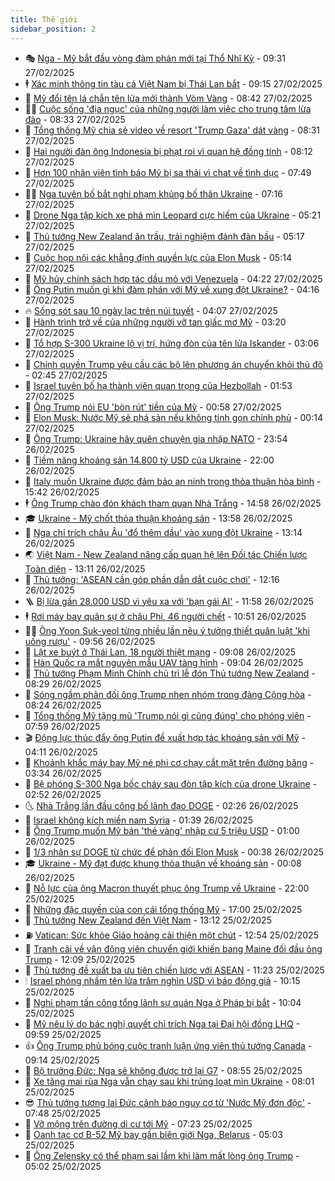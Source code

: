```yaml
---
title: Thế giới
sidebar_position: 2
---
```


<!-- vnexpress-the-gioi:START -->
- 🎭 [Nga - Mỹ bắt đầu vòng đàm phán mới tại Thổ Nhĩ Kỳ](https://vnexpress.net/nga-my-bat-dau-vong-dam-phan-moi-tai-tho-nhi-ky-4854772.html) - 09:31 27/02/2025
- 🕴 [Xác minh thông tin tàu cá Việt Nam bị Thái Lan bắt](https://vnexpress.net/xac-minh-thong-tin-tau-ca-viet-nam-bi-thai-lan-bat-4854781.html) - 09:15 27/02/2025
- 🤭 [Mỹ đổi tên lá chắn tên lửa mới thành Vòm Vàng](https://vnexpress.net/my-doi-ten-la-chan-ten-lua-moi-thanh-vom-vang-4854759.html) - 08:42 27/02/2025
- 🧑‍💻 [Cuộc sống &#39;địa ngục&#39; của những người làm việc cho trung tâm lừa đảo](https://vnexpress.net/cuoc-song-dia-nguc-cua-nhung-nguoi-lam-viec-cho-trung-tam-lua-dao-4853802.html) - 08:33 27/02/2025
- 🦏 [Tổng thống Mỹ chia sẻ video về resort &#39;Trump Gaza&#39; dát vàng](https://vnexpress.net/tong-thong-my-chia-se-video-ve-resort-trump-gaza-dat-vang-4854744.html) - 08:31 27/02/2025
- 🦒 [Hai người đàn ông Indonesia bị phạt roi vì quan hệ đồng tính](https://vnexpress.net/hai-nguoi-dan-ong-indonesia-bi-phat-roi-vi-quan-he-dong-tinh-4854717.html) - 08:12 27/02/2025
- 🌈 [Hơn 100 nhân viên tình báo Mỹ bị sa thải vì chat về tình dục](https://vnexpress.net/hon-100-nhan-vien-tinh-bao-my-bi-sa-thai-vi-chat-ve-tinh-duc-4854653.html) - 07:49 27/02/2025
- 🧑‍🏫 [Nga tuyên bố bắt nghi phạm khủng bố thân Ukraine](https://vnexpress.net/nga-tuyen-bo-bat-nghi-pham-khung-bo-than-ukraine-4854626.html) - 07:16 27/02/2025
- 🐲 [Drone Nga tập kích xe phá mìn Leopard cực hiếm của Ukraine](https://vnexpress.net/drone-nga-tap-kich-xe-pha-min-leopard-cuc-hiem-cua-ukraine-4854652.html) - 05:21 27/02/2025
- 🦒 [Thủ tướng New Zealand ăn trầu, trải nghiệm đánh đàn bầu](https://vnexpress.net/thu-tuong-new-zealand-an-trau-trai-nghiem-danh-dan-bau-4854648.html) - 05:17 27/02/2025
- 🐻 [Cuộc họp nội các khẳng định quyền lực của Elon Musk](https://vnexpress.net/cuoc-hop-noi-cac-khang-dinh-quyen-luc-cua-elon-musk-4854492.html) - 05:14 27/02/2025
- 🚀 [Mỹ hủy chính sách hợp tác dầu mỏ với Venezuela](https://vnexpress.net/my-huy-chinh-sach-hop-tac-dau-mo-voi-venezuela-4854599.html) - 04:22 27/02/2025
- 🥰 [Ông Putin muốn gì khi đàm phán với Mỹ về xung đột Ukraine?](https://vnexpress.net/ong-putin-muon-gi-khi-dam-phan-voi-my-ve-xung-dot-ukraine-vnepre-4853613.html) - 04:16 27/02/2025
- 🔥 [Sống sót sau 10 ngày lạc trên núi tuyết](https://vnexpress.net/song-sot-sau-10-ngay-lac-tren-nui-tuyet-4854602.html) - 04:07 27/02/2025
- 🥳 [Hành trình trở về của những người vỡ tan giấc mơ Mỹ](https://vnexpress.net/hanh-trinh-tro-ve-cua-nhung-nguoi-vo-tan-giac-mo-my-4854111.html) - 03:20 27/02/2025
- 💼 [Tổ hợp S-300 Ukraine lộ vị trí, hứng đòn của tên lửa Iskander](https://vnexpress.net/to-hop-s-300-ukraine-lo-vi-tri-hung-don-cua-ten-lua-iskander-4854539.html) - 03:06 27/02/2025
- 🤡 [Chính quyền Trump yêu cầu các bộ lên phương án chuyển khỏi thủ đô](https://vnexpress.net/chinh-quyen-trump-yeu-cau-cac-bo-len-phuong-an-chuyen-khoi-thu-do-4854531.html) - 02:45 27/02/2025
- 🌁 [Israel tuyên bố hạ thành viên quan trọng của Hezbollah](https://vnexpress.net/israel-tuyen-bo-ha-thanh-vien-quan-trong-cua-hezbollah-4854483.html) - 01:53 27/02/2025
- 🤩 [Ông Trump nói EU &#39;bòn rút&#39; tiền của Mỹ](https://vnexpress.net/ong-trump-noi-eu-bon-rut-tien-cua-my-4854480.html) - 00:58 27/02/2025
- 🎉 [Elon Musk: Nước Mỹ sẽ phá sản nếu không tinh gọn chính phủ](https://vnexpress.net/elon-musk-nuoc-my-se-pha-san-neu-khong-tinh-gon-chinh-phu-4854476.html) - 00:14 27/02/2025
- 🎉 [Ông Trump: Ukraine hãy quên chuyện gia nhập NATO](https://vnexpress.net/ong-trump-ukraine-hay-quen-chuyen-gia-nhap-nato-4854475.html) - 23:54 26/02/2025
- 🌁 [Tiềm năng khoáng sản 14.800 tỷ USD của Ukraine](https://vnexpress.net/tiem-nang-khoang-san-14-800-ty-usd-cua-ukraine-4854129.html) - 22:00 26/02/2025
- 🌊 [Italy muốn Ukraine được đảm bảo an ninh trong thỏa thuận hòa bình](https://vnexpress.net/italy-muon-ukraine-duoc-dam-bao-an-ninh-trong-thoa-thuan-hoa-binh-4854436.html) - 15:42 26/02/2025
- 🕴 [Ông Trump chào đón khách tham quan Nhà Trắng](https://vnexpress.net/ong-trump-chao-don-khach-tham-quan-nha-trang-4854418.html) - 14:58 26/02/2025
- 🎓 [Ukraine - Mỹ chốt thỏa thuận khoáng sản](https://vnexpress.net/ukraine-my-chot-thoa-thuan-khoang-san-4854423.html) - 13:58 26/02/2025
- 🦩 [Nga chỉ trích châu Âu &#39;đổ thêm dầu&#39; vào xung đột Ukraine](https://vnexpress.net/nga-chi-trich-chau-au-do-them-dau-vao-xung-dot-ukraine-4854412.html) - 13:14 26/02/2025
- 🌏 [Việt Nam - New Zealand nâng cấp quan hệ lên Đối tác Chiến lược Toàn diện](https://vnexpress.net/viet-nam-new-zealand-nang-cap-quan-he-len-doi-tac-chien-luoc-toan-dien-4854422.html) - 13:11 26/02/2025
- 🌋 [Thủ tướng: &#39;ASEAN cần góp phần dẫn dắt cuộc chơi&#39;](https://vnexpress.net/thu-tuong-asean-can-gop-phan-dan-dat-cuoc-choi-4854361.html) - 12:16 26/02/2025
- 🪜 [Bị lừa gần 28.000 USD vì yêu xa với &#39;bạn gái AI&#39;](https://vnexpress.net/bi-lua-gan-28-000-usd-vi-yeu-xa-voi-ban-gai-ai-4854414.html) - 11:58 26/02/2025
- 🕴 [Rơi máy bay quân sự ở châu Phi, 46 người chết](https://vnexpress.net/roi-may-bay-quan-su-o-chau-phi-46-nguoi-chet-4854356.html) - 10:51 26/02/2025
- 🧑‍🏫 [Ông Yoon Suk-yeol từng nhiều lần nêu ý tưởng thiết quân luật &#39;khi uống rượu&#39;](https://vnexpress.net/ong-yoon-suk-yeol-tung-nhieu-lan-neu-y-tuong-thiet-quan-luat-khi-uong-ruou-4854263.html) - 09:56 26/02/2025
- 🌮 [Lật xe buýt ở Thái Lan, 18 người thiệt mạng](https://vnexpress.net/lat-xe-buyt-o-thai-lan-18-nguoi-thiet-mang-4854294.html) - 09:08 26/02/2025
- 🚦 [Hàn Quốc ra mắt nguyên mẫu UAV tàng hình](https://vnexpress.net/han-quoc-ra-mat-nguyen-mau-uav-tang-hinh-4854169.html) - 09:04 26/02/2025
- 💫 [Thủ tướng Phạm Minh Chính chủ trì lễ đón Thủ tướng New Zealand](https://vnexpress.net/thu-tuong-pham-minh-chinh-chu-tri-le-don-thu-tuong-new-zealand-4854232.html) - 08:29 26/02/2025
- 🤡 [Sóng ngầm phản đối ông Trump nhen nhóm trong đảng Cộng hòa](https://vnexpress.net/song-ngam-phan-doi-ong-trump-nhen-nhom-trong-dang-cong-hoa-4854122.html) - 08:24 26/02/2025
- 🦣 [Tổng thống Mỹ tặng mũ &#39;Trump nói gì cũng đúng&#39; cho phóng viên](https://vnexpress.net/tong-thong-my-tang-mu-trump-noi-gi-cung-dung-cho-phong-vien-4854261.html) - 07:59 26/02/2025
- 🎬 [Động lực thúc đẩy ông Putin đề xuất hợp tác khoáng sản với Mỹ](https://vnexpress.net/dong-luc-thuc-day-ong-putin-de-xuat-hop-tac-khoang-san-voi-my-vnepre-4853741.html) - 04:11 26/02/2025
- 🎉 [Khoảnh khắc máy bay Mỹ né phi cơ chạy cắt mặt trên đường băng](https://vnexpress.net/khoanh-khac-may-bay-my-ne-phi-co-chay-cat-mat-tren-duong-bang-4854108.html) - 03:34 26/02/2025
- 🎡 [Bệ phóng S-300 Nga bốc cháy sau đòn tập kích của drone Ukraine](https://vnexpress.net/be-phong-s-300-nga-boc-chay-sau-don-tap-kich-cua-drone-ukraine-4854113.html) - 02:52 26/02/2025
- 🌜 [Nhà Trắng lần đầu công bố lãnh đạo DOGE](https://vnexpress.net/nha-trang-lan-dau-cong-bo-lanh-dao-doge-4854118.html) - 02:26 26/02/2025
- 🎡 [Israel không kích miền nam Syria](https://vnexpress.net/israel-khong-kich-mien-nam-syria-4854100.html) - 01:39 26/02/2025
- 🤗 [Ông Trump muốn Mỹ bán &#39;thẻ vàng&#39; nhập cư 5 triệu USD](https://vnexpress.net/ong-trump-muon-my-ban-the-vang-nhap-cu-5-trieu-usd-4854089.html) - 01:00 26/02/2025
- 🦩 [1/3 nhân sự DOGE từ chức để phản đối Elon Musk](https://vnexpress.net/1-3-nhan-su-doge-tu-chuc-de-phan-doi-elon-musk-4854090.html) - 00:38 26/02/2025
- 🎓 [Ukraine - Mỹ đạt được khung thỏa thuận về khoáng sản](https://vnexpress.net/ukraine-my-dat-duoc-khung-thoa-thuan-ve-khoang-san-4854084.html) - 00:08 26/02/2025
- 🌁 [Nỗ lực của ông Macron thuyết phục ông Trump về Ukraine](https://vnexpress.net/no-luc-cua-ong-macron-thuyet-phuc-ong-trump-ve-ukraine-vnepre-4853619.html) - 22:00 25/02/2025
- 🤩 [Những đặc quyền của con cái tổng thống Mỹ](https://vnexpress.net/nhung-dac-quyen-cua-con-cai-tong-thong-my-4853184.html) - 17:00 25/02/2025
- 👹 [Thủ tướng New Zealand đến Việt Nam](https://vnexpress.net/thu-tuong-new-zealand-den-viet-nam-4854024.html) - 13:12 25/02/2025
- ⛽️ [Vatican: Sức khỏe Giáo hoàng cải thiện một chút](https://vnexpress.net/vatican-suc-khoe-giao-hoang-cai-thien-mot-chut-4854016.html) - 12:54 25/02/2025
- 🚀 [Tranh cãi về vận động viên chuyển giới khiến bang Maine đối đầu ông Trump](https://vnexpress.net/tranh-cai-ve-van-dong-vien-chuyen-gioi-khien-bang-maine-doi-dau-ong-trump-4853393.html) - 12:09 25/02/2025
- 🎡 [Thủ tướng đề xuất ba ưu tiên chiến lược với ASEAN](https://vnexpress.net/thu-tuong-de-xuat-ba-uu-tien-chien-luoc-voi-asean-4853978.html) - 11:23 25/02/2025
- 🕯 [Israel phóng nhầm tên lửa trăm nghìn USD vì báo động giả](https://vnexpress.net/israel-phong-nham-ten-lua-tram-nghin-usd-vi-bao-dong-gia-4853915.html) - 10:15 25/02/2025
- 🐻 [Nghi phạm tấn công tổng lãnh sự quán Nga ở Pháp bị bắt](https://vnexpress.net/nghi-pham-tan-cong-tong-lanh-su-quan-nga-o-phap-bi-bat-4853939.html) - 10:04 25/02/2025
- 🚦 [Mỹ nêu lý do bác nghị quyết chỉ trích Nga tại Đại hội đồng LHQ](https://vnexpress.net/my-neu-ly-do-bac-nghi-quyet-chi-trich-nga-tai-dai-hoi-dong-lhq-4853883.html) - 09:59 25/02/2025
- 👍 [Ông Trump phủ bóng cuộc tranh luận ứng viên thủ tướng Canada](https://vnexpress.net/ong-trump-phu-bong-cuoc-tranh-luan-ung-vien-thu-tuong-canada-4853850.html) - 09:14 25/02/2025
- 🚀 [Bộ trưởng Đức: Nga sẽ không được trở lại G7](https://vnexpress.net/bo-truong-duc-nga-se-khong-duoc-tro-lai-g7-4853874.html) - 08:55 25/02/2025
- 🌮 [Xe tăng mai rùa Nga vẫn chạy sau khi trúng loạt mìn Ukraine](https://vnexpress.net/xe-tang-mai-rua-nga-van-chay-sau-khi-trung-loat-min-ukraine-4853789.html) - 08:01 25/02/2025
- 😎 [Thủ tướng tương lai Đức cảnh báo nguy cơ từ &#39;Nước Mỹ đơn độc&#39;](https://vnexpress.net/thu-tuong-tuong-lai-duc-canh-bao-nguy-co-tu-nuoc-my-don-doc-4853837.html) - 07:48 25/02/2025
- 🐲 [Vỡ mộng trên đường di cư tới Mỹ](https://vnexpress.net/vo-mong-tren-duong-di-cu-toi-my-4853682.html) - 07:23 25/02/2025
- 💫 [Oanh tạc cơ B-52 Mỹ bay gần biên giới Nga, Belarus](https://vnexpress.net/oanh-tac-co-b-52-my-bay-gan-bien-gioi-nga-belarus-4853684.html) - 05:03 25/02/2025
- 👀 [Ông Zelensky có thể phạm sai lầm khi làm mất lòng ông Trump](https://vnexpress.net/ong-zelensky-co-the-pham-sai-lam-khi-lam-mat-long-ong-trump-4853626.html) - 05:02 25/02/2025<!-- vnexpress-the-gioi:END -->